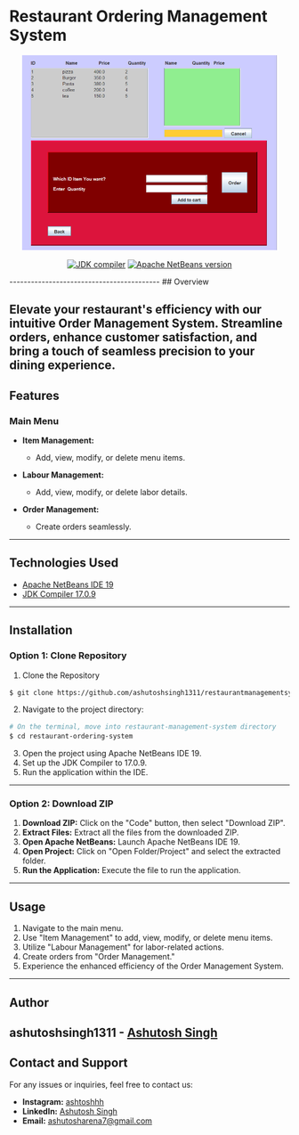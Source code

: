# Restaurant Ordering Management System
<p align="center">
 <img height=350px src="./order.png.png" alt="Order Creation">
</p>
<div align="center">
 
[![JDK compiler](https://img.shields.io/badge/jdk-17.0.9+-blue.svg)](https://www.oracle.com/java/technologies/javase-downloads.html)
[![Apache NetBeans version](https://img.shields.io/badge/Apache%20NetBeans-12.5+-blue.svg)](https://netbeans.apache.org/download/index.html)

</div>
------------------------------------------
## Overview

Elevate your restaurant's efficiency with our intuitive Order Management System. Streamline orders, enhance customer satisfaction, and bring a touch of seamless precision to your dining experience.
------------------------------------------
## Features

### Main Menu

- **Item Management:**
  - Add, view, modify, or delete menu items.

- **Labour Management:**
  - Add, view, modify, or delete labor details.

- **Order Management:**
  - Create orders seamlessly.
------------------------------------------
## Technologies Used

- [Apache NetBeans IDE 19](https://netbeans.apache.org/front/main/download/nb19/)
- [JDK Compiler 17.0.9](https://www.oracle.com/java/technologies/downloads/)
------------------------------------------
## Installation

### Option 1: Clone Repository

1. Clone the Repository
```sh
$ git clone https://github.com/ashutoshsingh1311/restaurantmanagementsystem
```
2. Navigate to the project directory:
```sh
# On the terminal, move into restaurant-management-system directory
$ cd restaurant-ordering-system
```
3. Open the project using Apache NetBeans IDE 19.
4. Set up the JDK Compiler to 17.0.9.
5. Run the application within the IDE.
------------------------------------------
### Option 2: Download ZIP

1. **Download ZIP:** Click on the "Code" button, then select "Download ZIP".
2. **Extract Files:** Extract all the files from the downloaded ZIP.
3. **Open Apache NetBeans:** Launch Apache NetBeans IDE 19.
4. **Open Project:** Click on "Open Folder/Project" and select the extracted folder.
5. **Run the Application:** Execute the file to run the application.
------------------------------------------
## Usage

1. Navigate to the main menu.
2. Use "Item Management" to add, view, modify, or delete menu items.
3. Utilize "Labour Management" for labor-related actions.
4. Create orders from "Order Management."
5. Experience the enhanced efficiency of the Order Management System.
------------------------------------------
## Author

ashutoshsingh1311 - [Ashutosh Singh](https://github.com/ashutoshsingh1311)
------------------------------------------
## Contact and Support

For any issues or inquiries, feel free to contact us:

- **Instagram:** [ashtoshhh](https://www.instagram.com/ashtoshhh/)
- **LinkedIn:** [Ashutosh Singh](https://www.linkedin.com/in/ashutosh-singh-16a5b4251/)
- **Email:** ashutosharena7@gmail.com
